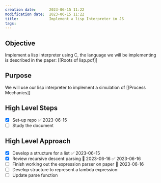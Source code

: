 ```yaml
---
creation date:		2023-06-15 11:22
modification date:	2023-06-15 11:22
title: 				Implement a lisp Interpreter in JS
tags:
---
```

## Objective
Implement a lisp interpreter using C, the language we will be implementing is described in the paper: [[Roots of lisp.pdf]]

## Purpose
We will use our lisp interpreter to implement a simulation of [[Process Mechanics]]

## High Level Steps
- [x] Set-up repo ✅ 2023-06-15
- [ ] Study the document

## High Level Approach
- [x] Develop a structure for a list ✅ 2023-06-15
- [x] Review recursive descent parsing 📅 2023-06-16 ✅ 2023-06-16
- [ ] Finish working out the expression parser on paper 📅 2023-06-16
- [ ] Develop structure to represent a lambda expression
- [ ] Update parse function